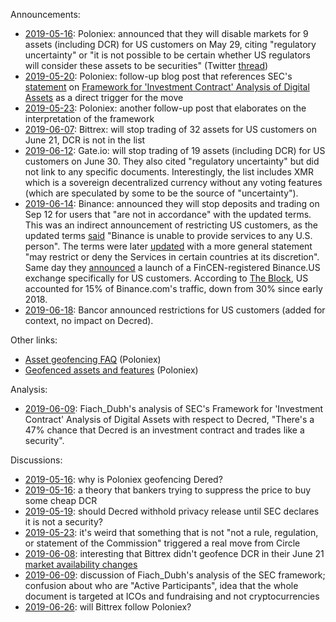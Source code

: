 Announcements:

* [2019-05-16](https://medium.com/circle-trader/poloniex-to-stop-offering-trading-of-9-assets-to-us-customers-all-assets-remain-available-to-b4c5703c0e9): Poloniex: announced that they will disable markets for 9 assets (including DCR) for US customers on May 29, citing "regulatory uncertainty" or "it is not possible to be certain whether US regulators will consider these assets to be securities" (Twitter [thread](https://twitter.com/Poloniex/status/1129100271353827328))
* [2019-05-20](https://blog.circle.com/2019/05/20/us-crypto-policy-needs-to-change/): Poloniex: follow-up blog post that references SEC's [statement](https://www.sec.gov/news/public-statement/statement-framework-investment-contract-analysis-digital-assets) on [Framework for 'Investment Contract' Analysis of Digital Assets](https://www.sec.gov/corpfin/framework-investment-contract-analysis-digital-assets) as a direct trigger for the move
* [2019-05-23](https://blog.circle.com/2019/05/23/our-take-interpreting-recent-signals-from-us-regulatory-agencies/): Poloniex: another follow-up post that elaborates on the interpretation of the framework
* [2019-06-07](https://bittrex.zendesk.com/hc/en-us/articles/360028996652): Bittrex: will stop trading of 32 assets for US customers on June 21, DCR is not in the list
* [2019-06-12](https://www.gate.io/article/16909): Gate.io: will stop trading of 19 assets (including DCR) for US customers on June 30. They also cited "regulatory uncertainty" but did not link to any specific documents. Interestingly, the list includes XMR which is a sovereign decentralized currency without any voting features (which are speculated by some to be the source of "uncertainty").
* [2019-06-14](https://www.binance.com/en/support/articles/360029196512): Binance: announced they will stop deposits and trading on Sep 12 for users that "are not in accordance" with the updated terms. This was an indirect announcement of restricting US customers, as the updated terms [said](https://archive.today/TPdKI) "Binance is unable to provide services to any U.S. person". The terms were later [updated](https://archive.today/mSvLV) with a more general statement "may restrict or deny the Services in certain countries at its discretion". Same day they [announced](https://www.binance.com/en/blog/346119082624540672/Binance-Announces-Partnership-with-BAM-to-Launch-US-Exchange) a launch of a FinCEN-registered Binance.US exchange specifically for US customers. According to [The Block](https://www.theblockcrypto.com/2019/06/14/us-customers-to-be-blocked-from-trading-on-binance-com/), US accounted for 15% of Binance.com's traffic, down from 30% since early 2018.
* [2019-06-18](https://twitter.com/Bancor/status/1140990178066096128): Bancor announced restrictions for US customers (added for context, no impact on Decred).

Other links:

* [Asset geofencing FAQ](https://support.poloniex.circle.com/hc/en-us/articles/360026059671-Asset-Geofencing-FAQ) (Poloniex)
* [Geofenced assets and features](https://support.poloniex.circle.com/hc/en-us/articles/360029078252-Geofenced-Assets-And-Features-On-Poloniex) (Poloniex)

Analysis:

* [2019-06-09](https://medium.com/coinmonks/the-regulators-are-coming-a1ba2f8c02be): Fiach_Dubh's analysis of SEC's Framework for 'Investment Contract' Analysis of Digital Assets with respect to Decred, "There's a 47% chance that Decred is an investment contract and trades like a security".

Discussions:

* [2019-05-16](https://www.reddit.com/r/decred/comments/bpgv33/why_is_poloniex_delisting_decred/): why is Poloniex geofencing Dered?
* [2019-05-16](https://www.reddit.com/r/decred/comments/bpiyyc/goldman_sachs_is_fucking_with_you/): a theory that bankers trying to suppress the price to buy some cheap DCR
* [2019-05-19](https://www.reddit.com/r/decred/comments/bqjclp/decred_should_wait_to_announce_the_implementation/): should Decred withhold privacy release until SEC declares it is not a security?
* [2019-05-23](https://www.reddit.com/r/decred/comments/bs4768/this_document_triggered_poloniex_to_stop_dcr/): it's weird that something that is not "not a rule, regulation, or statement of the Commission" triggered a real move from Circle
* [2019-06-08](https://www.reddit.com/r/decred/comments/by7bx1/interesting_that_bittrex_did_not_geobaned_decred/): interesting that Bittrex didn't geofence DCR in their June 21 [market availability changes](https://bittrex.zendesk.com/hc/en-us/articles/360028996652)
* [2019-06-09](https://www.reddit.com/r/decred/comments/byffz1/the_regulators_are_coming_canary_in_the_decred/): discussion of Fiach_Dubh's analysis of the SEC framework; confusion about who are "Active Participants", idea that the whole document is targeted at ICOs and fundraising and not cryptocurrencies
* [2019-06-26](https://www.reddit.com/r/decred/comments/c5urv2/will_bittrex_keep_dcr_or_do_what_polo_did_to_us/): will Bittrex follow Poloniex?
